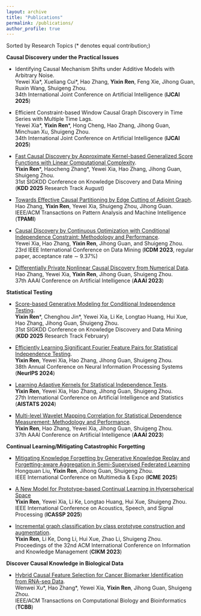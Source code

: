 ```yaml
---
layout: archive
title: "Publications"
permalink: /publications/
author_profile: true
---
```


Sorted by Research Topics (* denotes equal contribution;)

**Causal Discovery under the Practical Issues**
- Identifying Causal Mechanism Shifts under Additive Models with Arbitrary Noise.  
  Yewei Xia\*, Xueliang Cui\*, Hao Zhang, **Yixin Ren**, Feng Xie, Jihong Guan, Ruxin Wang, Shuigeng Zhou.  
  34th International Joint Conference on Artificial Intelligence (**IJCAI 2025**) 

- Efficient Constraint-based Window Causal Graph Discovery in Time Series with Multiple Time Lags.  
  Yewei Xia\*, **Yixin Ren**\*, Hong Cheng, Hao Zhang, Jihong Guan, Minchuan Xu, Shuigeng Zhou.  
  34th International Joint Conference on Artificial Intelligence (**IJCAI 2025**) 
  
- [Fast Causal Discovery by Approximate Kernel-based Generalized Score Functions with Linear Computational Complexity](https://arxiv.org/pdf/2412.17717?).  
  **Yixin Ren**\*, Haocheng Zhang\*, Yewei Xia, Hao Zhang, Jihong Guan, Shuigeng Zhou.  
  31st SIGKDD Conference on Knowledge Discovery and Data Mining (**KDD 2025** Research Track August)

- [Towards Effective Causal Partitioning by Edge Cutting of Adjoint Graph](https://ieeexplore.ieee.org/abstract/document/10614830).  
  Hao Zhang, **Yixin Ren**, Yewei Xia, Shuigeng Zhou, Jihong Guan.  
  IEEE/ACM Transactions on Pattern Analysis and Machine Intelligence (**TPAMI**)
  
- [Causal Discovery by Continuous Optimization with Conditional Independence Constraint: Methodology and Performance](https://ieeexplore.ieee.org/abstract/document/10415743).  
  Yewei Xia, Hao Zhang, **Yixin Ren**, Jihong Guan, and Shuigeng Zhou.  
  23rd IEEE International Conference on Data Mining (**ICDM 2023**, regular paper, acceptance rate $\sim$ 9.37%)

- [Differentially Private Nonlinear Causal Discovery from Numerical Data](https://ojs.aaai.org/index.php/AAAI/article/view/26452).  
  Hao Zhang, Yewei Xia, **Yixin Ren**, Jihong Guan, Shuigeng Zhou.  
  37th AAAI Conference on Artificial Intelligence (**AAAI 2023**)   

**Statistical Testing**
- [Score-based Generative Modeling for Conditional Independence Testing](https://arxiv.org/pdf/2505.23309).  
  **Yixin Ren**\*, Chenghou Jin\*, Yewei Xia, Li Ke, Longtao Huang, Hui Xue, Hao Zhang, Jihong Guan, Shuigeng Zhou.  
  31st SIGKDD Conference on Knowledge Discovery and Data Mining (**KDD 2025** Research Track February) 

- [Efficiently Learning Significant Fourier Feature Pairs for Statistical Independence Testing](https://openreview.net/pdf?id=BEiqNQZIky).  
  **Yixin Ren**, Yewei Xia, Hao Zhang, Jihong Guan, Shuigeng Zhou.  
  38th Annual Conference on Neural Information Processing Systems (**NeurIPS 2024**)  

- [Learning Adaptive Kernels for Statistical Independence Tests](https://proceedings.mlr.press/v238/ren24a/ren24a.pdf).  
  **Yixin Ren**, Yewei Xia, Hao Zhang, Jihong Guan, Shuigeng Zhou.  
  27th International Conference on Artificial Intelligence and Statistics (**AISTATS 2024**)

- [Multi-level Wavelet Mapping Correlation for Statistical Dependence Measurement: Methodology and Performance](https://ojs.aaai.org/index.php/AAAI/article/view/25799).  
  **Yixin Ren**, Hao Zhang, Yewei Xia, Jihong Guan, Shuigeng Zhou.  
  37th AAAI Conference on Artificial Intelligence (**AAAI 2023**)     

**Continual Learning/Mitigating Catastrophic Forgetting**
- [Mitigating Knowledge Forgetting by Generative Knowledge Replay and Forgetting-aware Aggregation in Semi-Supervised Federated Learning]()  
  Hongquan Liu, **Yixin Ren**, Jihong Guan, Shuigeng Zhou.  
  IEEE International Conference on Multimedia & Expo (**ICME 2025**)  
  
- [A New Model for Prototype-based Continual Learning in Hyperspherical Space](https://ieeexplore.ieee.org/abstract/document/10887811)  
  **Yixin Ren**, Yewei Xia, Li Ke, Longtao Huang, Hui Xue, Shuigeng Zhou.  
  IEEE International Conference on Acoustics, Speech, and Signal Processing (**ICASSP 2025**)
  
- [Incremental graph classification by class prototype construction and augmentation](https://dl.acm.org/doi/abs/10.1145/3583780.3614932).   
  **Yixin Ren**, Li Ke, Dong Li, Hui Xue, Zhao Li, Shuigeng Zhou.    
  Proceedings of the 32nd ACM International Conference on Information and Knowledge Management (**CIKM 2023**)

**Discover Causal Knowledge in Biological Data**

- [Hybrid Causal Feature Selection for Cancer Biomarker Identification from RNA-seq Data](https://ieeexplore.ieee.org/abstract/document/10541056).  
  Wenwei Xu\*, Hao Zhang\*, Yewei Xia, **Yixin Ren**, Jihong Guan, Shuigeng Zhou.  
  IEEE/ACM Transactions on Computational Biology and Bioinformatics (**TCBB**)
  

